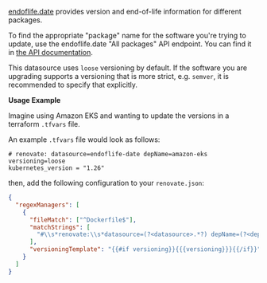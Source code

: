 [endoflife.date](https://endoflife.date) provides version and end-of-life information for different packages.

To find the appropriate "package" name for the software you're trying to update, use the endoflife.date "All packages" API endpoint. You can find it in [the API documentation](https://endoflife.date/docs/api).

This datasource uses `loose` versioning by default. If the software you are upgrading supports a versioning that is more strict, e.g. `semver`, it is recommended to specify that explicitly.

**Usage Example**

Imagine using Amazon EKS and wanting to update the versions in a terraform `.tfvars` file.

An example `.tfvars` file would look as follows:

```hcl
# renovate: datasource=endoflife-date depName=amazon-eks versioning=loose
kubernetes_version = "1.26"
```

then, add the following configuration to your `renovate.json`:

```json
{
  "regexManagers": [
    {
      "fileMatch": ["^Dockerfile$"],
      "matchStrings": [
        "#\\s*renovate:\\s*datasource=(?<datasource>.*?) depName=(?<depName>.*?)( versioning=(?<versioning>.*?))?\\sENV .*?_VERSION=\"(?<currentValue>.*)\"\\s"
      ],
      "versioningTemplate": "{{#if versioning}}{{{versioning}}}{{/if}}"
    }
  ]
}
```
